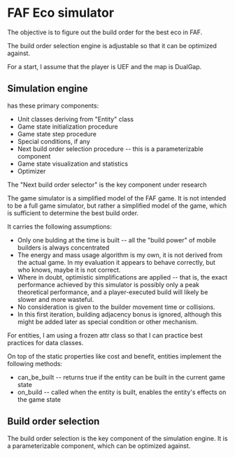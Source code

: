 # FAF Eco simulator


The objective is to figure out the build order for the best eco in FAF. 

The build order selection engine is adjustable so that it can be optimized against.

For a start, I assume that the player is UEF and the map is DualGap.


## Simulation engine

has these primary components:

* Unit classes deriving from "Entity" class
* Game state initialization procedure
* Game state step procedure
* Special conditions, if any
* Next build order selection procedure -- this is a parameterizable component
* Game state visualization and statistics
* Optimizer


The "Next build order selector" is the key component under research

The game simulator is a simplified model of the FAF game. It is not intended to be a full game simulator, but rather a simplified model of the game, which is sufficient to determine the best build order.

It carries the following assumptions:
* Only one bulding at the time is built -- all the "build power" of mobile builders is always concentrated
* The energy and mass usage algorithm is my own, it is not derived from the actual game. In my evaluation it appears to behave correctly, but who knows, maybe it is not correct.
* Where in doubt, optimistic simplifications are applied -- that is, the exact performance achieved by this simulator is possibly only a peak theoretical performance, and a player-executed build will likely be slower and more wasteful.
* No consideration is given to the builder movement time or collisions. 
* In this first iteration, building adjacency bonus is ignored, although this might be added later as special condition or other mechanism.

For entities, I am using a frozen attr class so that I can practice best practices for data classes.

On top of the static properties like cost and benefit, entities implement the following methods:
* can_be_built -- returns true if the entity can be built in the current game state
* on_build -- called when the entity is built, enables the entity's effects on the game state

## Build order selection

The build order selection is the key component of the simulation engine. It is a parameterizable component, which can be optimized against.
